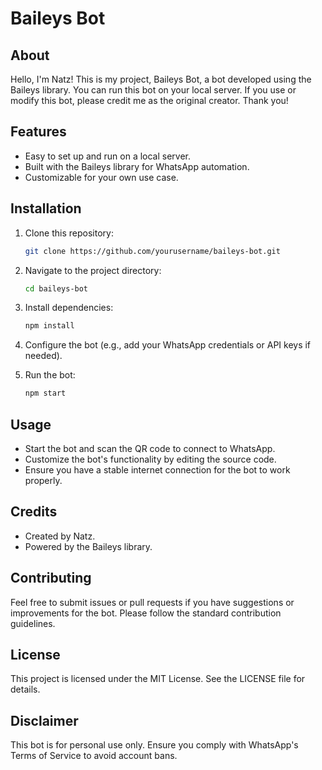 # Baileys Bot

## About
Hello, I'm Natz! This is my project, Baileys Bot, a bot developed using the Baileys library. You can run this bot on your local server. If you use or modify this bot, please credit me as the original creator. Thank you!

## Features
- Easy to set up and run on a local server.
- Built with the Baileys library for WhatsApp automation.
- Customizable for your own use case.

## Installation

1. Clone this repository:
   ```bash
   git clone https://github.com/yourusername/baileys-bot.git
   ```

2. Navigate to the project directory:
   ```bash
   cd baileys-bot
   ```

3. Install dependencies:
   ```bash
   npm install
   ```

4. Configure the bot (e.g., add your WhatsApp credentials or API keys if needed).

5. Run the bot:
   ```bash
   npm start
   ```

## Usage
- Start the bot and scan the QR code to connect to WhatsApp.
- Customize the bot's functionality by editing the source code.
- Ensure you have a stable internet connection for the bot to work properly.

## Credits
- Created by Natz.
- Powered by the Baileys library.

## Contributing
Feel free to submit issues or pull requests if you have suggestions or improvements for the bot. Please follow the standard contribution guidelines.

## License
This project is licensed under the MIT License. See the LICENSE file for details.

## Disclaimer
This bot is for personal use only. Ensure you comply with WhatsApp's Terms of Service to avoid account bans.
